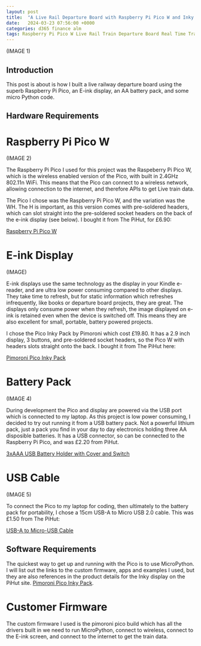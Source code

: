 ```yaml
---
layout: post
title:  "A Live Rail Departure Board with Raspberry Pi Pico W and Inky Display"
date:   2024-03-23 07:56:00 +0000
categories: d365 finance alm
tags: Raspberry Pi Pico W Live Rail Train Departure Board Real Time Trains API Pimoroni
---
```


(IMAGE 1)

## Introduction
This post is about is how I built a live railway departure board using the superb Raspberry Pi Pico, an E-ink display, an AA battery pack, and some micro Python code.

## Hardware Requirements

# Raspberry Pi Pico W

(IMAGE 2)

The Raspberry Pi Pico I used for this project was the Raspeberry Pi Pico W, which is the wireless enabled version of the Pico, with built in 2.4GHz 802.11n WiFi. This means that the Pico can connect to a wireless network, allowing connection to the internet, and therefore APIs to get Live train data.

The Pico I chose was the Raspberry Pi Pico W, and the variation was the WH. The H is important, as this version comes with pre-soldered headers, which can slot straight into the pre-soldered socket headers on the back of the e-ink display (see below). I bought it from The PiHut, for £6.90:

[Raspberry Pi Pico W](https://thepihut.com/products/raspberry-pi-pico-w)

# E-ink Display

(IMAGE)

E-ink displays use the same technology as the display in your Kindle e-reader, and are ultra low power consuming compared to other displays. They take time to refresh, but for static information which refreshes infrequently, like books or departure board projects, they are great. The displays only consume power when they refresh, the image displayed on e-ink is retained even when the device is switched off. This means they are also excellent for small, portable, battery powered projects.

I chose the Pico Inky Pack by Pimoroni which cost £19.80. It has a 2.9 inch display, 3 buttons, and pre-soldered socket headers, so the Pico W with headers slots straight onto the back. I bought it from The PiHut here:

[Pimoroni Pico Inky Pack](https://thepihut.com/products/pico-inky-pack)

# Battery Pack

(IMAGE 4)

During development the Pico and display are powered via the USB port which is connected to my laptop. As this project is low power consuming, I decided to try out running it from a USB battery pack. Not a powerful lithium pack, just a pack you find in your day to day electronics holding three AA disposible batteries. It has a USB connector, so can be connected to the Raspberry Pi Pico, and was £2.20 from PiHut.

[3xAAA USB Battery Holder with Cover and Switch](https://thepihut.com/products/3xaaa-usb-battery-holder-with-cover-and-switch)

# USB Cable

(IMAGE 5)

To connect the Pico to my laptop for coding, then ultimately to the battery pack for portability, I chose a 15cm USB-A to Micro USB 2.0 cable. This was £1.50 from The PiHut:

[USB-A to Micro-USB Cable](https://thepihut.com/products/usb-to-micro-usb-cable-0-5m)



## Software Requirements

The quickest way to get up and running with the Pico is to use MicroPython. I will list out the links to the custom firmware, apps and examples I used, but they are also references in the product details for the Inky display on the PiHut site. [Pimoroni Pico Inky Pack](https://thepihut.com/products/pico-inky-pack).

# Customer Firmware

The custom firmware I used is the pimoroni pico build which has all the drivers built in we need to run MicroPython, connect to wireless, connect to the E-ink screen, and connect to the internet to get the train data. 